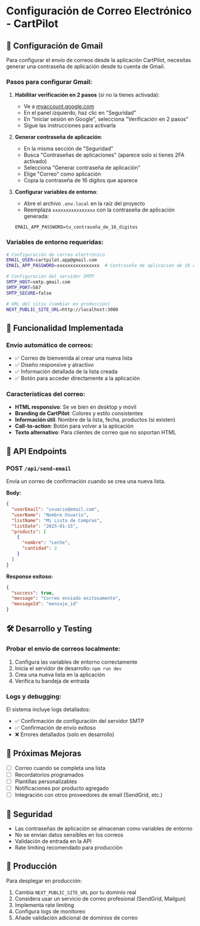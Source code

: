 # Configuración de Correo Electrónico - CartPilot

## 📧 Configuración de Gmail

Para configurar el envío de correos desde la aplicación CartPilot, necesitas generar una contraseña de aplicación desde tu cuenta de Gmail.

### Pasos para configurar Gmail:

1. **Habilitar verificación en 2 pasos** (si no la tienes activada):
   - Ve a [myaccount.google.com](https://myaccount.google.com)
   - En el panel izquierdo, haz clic en "Seguridad"
   - En "Iniciar sesión en Google", selecciona "Verificación en 2 pasos"
   - Sigue las instrucciones para activarla

2. **Generar contraseña de aplicación**:
   - En la misma sección de "Seguridad"
   - Busca "Contraseñas de aplicaciones" (aparece solo si tienes 2FA activado)
   - Selecciona "Generar contraseña de aplicación"
   - Elige "Correo" como aplicación
   - Copia la contraseña de 16 dígitos que aparece

3. **Configurar variables de entorno**:
   - Abre el archivo `.env.local` en la raíz del proyecto
   - Reemplaza `xxxxxxxxxxxxxxxx` con la contraseña de aplicación generada:
   ```
   EMAIL_APP_PASSWORD=tu_contraseña_de_16_digitos
   ```

### Variables de entorno requeridas:

```bash
# Configuración de correo electrónico
EMAIL_USER=cartpilot.app@gmail.com
EMAIL_APP_PASSWORD=xxxxxxxxxxxxxxxx  # Contraseña de aplicación de 16 dígitos

# Configuración del servidor SMTP
SMTP_HOST=smtp.gmail.com
SMTP_PORT=587
SMTP_SECURE=false

# URL del sitio (cambiar en producción)
NEXT_PUBLIC_SITE_URL=http://localhost:3000
```

## 🚀 Funcionalidad Implementada

### Envío automático de correos:
- ✅ Correo de bienvenida al crear una nueva lista
- ✅ Diseño responsive y atractivo
- ✅ Información detallada de la lista creada
- ✅ Botón para acceder directamente a la aplicación

### Características del correo:
- **HTML responsivo**: Se ve bien en desktop y móvil
- **Branding de CartPilot**: Colores y estilo consistentes
- **Información útil**: Nombre de la lista, fecha, productos (si existen)
- **Call-to-action**: Botón para volver a la aplicación
- **Texto alternativo**: Para clientes de correo que no soportan HTML

## 🔧 API Endpoints

### POST `/api/send-email`

Envía un correo de confirmación cuando se crea una nueva lista.

**Body:**
```json
{
  "userEmail": "usuario@email.com",
  "userName": "Nombre Usuario",
  "listName": "Mi Lista de Compras",
  "listDate": "2025-01-15",
  "products": [
    {
      "nombre": "Leche",
      "cantidad": 2
    }
  ]
}
```

**Response exitoso:**
```json
{
  "success": true,
  "message": "Correo enviado exitosamente",
  "messageId": "mensaje_id"
}
```

## 🛠️ Desarrollo y Testing

### Probar el envío de correos localmente:

1. Configura las variables de entorno correctamente
2. Inicia el servidor de desarrollo: `npm run dev`
3. Crea una nueva lista en la aplicación
4. Verifica tu bandeja de entrada

### Logs y debugging:

El sistema incluye logs detallados:
- ✅ Confirmación de configuración del servidor SMTP
- ✅ Confirmación de envío exitoso
- ❌ Errores detallados (solo en desarrollo)

## 🌟 Próximas Mejoras

- [ ] Correo cuando se completa una lista
- [ ] Recordatorios programados
- [ ] Plantillas personalizables
- [ ] Notificaciones por producto agregado
- [ ] Integración con otros proveedores de email (SendGrid, etc.)

## 🔐 Seguridad

- Las contraseñas de aplicación se almacenan como variables de entorno
- No se envían datos sensibles en los correos
- Validación de entrada en la API
- Rate limiting recomendado para producción

## 📱 Producción

Para desplegar en producción:

1. Cambia `NEXT_PUBLIC_SITE_URL` por tu dominio real
2. Considera usar un servicio de correo profesional (SendGrid, Mailgun)
3. Implementa rate limiting
4. Configura logs de monitoreo
5. Añade validación adicional de dominios de correo
